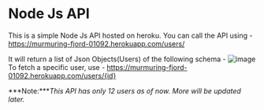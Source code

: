 # Node Js API
This is a simple Node Js API hosted on heroku. You can call the API using  - 
https://murmuring-fjord-01092.herokuapp.com/users/

It will return a list of Json Objects(Users) of the following schema - 
![image](https://user-images.githubusercontent.com/42665623/162609314-bc2971df-786b-4e8f-a5ff-32b4b27077e3.png)
To fetch a specific user, use - 
https://murmuring-fjord-01092.herokuapp.com/users/{id}

***Note:****This API has only 12 users as of now. More will be updated later.*
